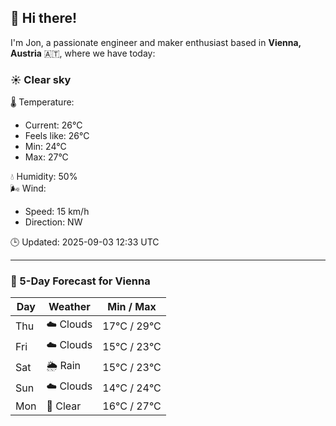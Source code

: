 ## 👋 Hi there!

I'm Jon, a passionate engineer and maker enthusiast based in **Vienna, Austria** 🇦🇹, where we have today:

### ☀️ Clear sky 

🌡️ Temperature: 
* Current: 26°C
* Feels like: 26°C
* Min: 24°C 
* Max: 27°C  

💧 Humidity: 50%  
🌬️ Wind: 
* Speed: 15 km/h 
* Direction: NW  

🕒 Updated: 2025-09-03 12:33 UTC

---

### 📅 5-Day Forecast for Vienna

| Day | Weather | Min / Max |
|-----|---------|------------|
| Thu | ☁️ Clouds | 17°C / 29°C |
| Fri | ☁️ Clouds | 15°C / 23°C |
| Sat | 🌦️ Rain | 15°C / 23°C |
| Sun | ☁️ Clouds | 14°C / 24°C |
| Mon | 🌙 Clear | 16°C / 27°C |
